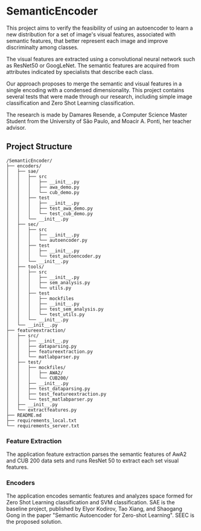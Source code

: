 # SemanticEncoder

This project aims to verify the feasibility of using an autoencoder to learn a new distribution for a set of image's 
visual features, associated with semantic features, that better represent each image and improve discriminalty among 
classes. 

The visual features are extracted using a convolutional neural network such as ResNet50 or GoogLeNet. The semantic 
features are acquired from attributes indicated by specialists that describe each class.

Our approach proposes to merge the semantic and visual features in a single encoding with a condensed dimensionality. 
This project contains several tests that were made through our research, including simple image classification and 
Zero Shot Learning classification. 

The research is made by Damares Resende, a Computer Science Master Student from the University of São Paulo, and Moacir 
A. Ponti, her teacher advisor.

## Project Structure

```buildoutcfg
/SemanticEncoder/
├── encoders/
│   ├── sae/
│   │   ├── src
│   │   │   ├── __init__.py
│   │   │   ├── awa_demo.py
│   │   │   └── cub_demo.py
│   │   ├── test
│   │   │   ├── __init__.py
│   │   │   ├── test_awa_demo.py
│   │   │   └── test_cub_demo.py
│   │   └── __init__.py
│   ├── sec/
│   │   ├── src
│   │   │   ├── __init__.py
│   │   │   └── autoencoder.py
│   │   ├── test
│   │   │   ├── __init__.py
│   │   │   └── test_autoencoder.py
│   │   └── __init__.py
│   ├── tools/
│   │   ├── src
│   │   │   ├── __init__.py
│   │   │   ├── sem_analysis.py
│   │   │   └── utils.py
│   │   ├── test
│   │   │   ├── mockfiles
│   │   │   ├── __init__.py
│   │   │   ├── test_sem_analysis.py
│   │   │   └── test_utils.py
│   │   └── __init__.py
│   └── __init__.py
├── featureextraction/
│   ├── src/
│   │   ├── __init__.py
│   │   ├── dataparsing.py
│   │   ├── featureextraction.py
│   │   └── matlabparser.py
│   ├── test/
│   │   ├── mockfiles/
│   │   │   ├── AWA2/
│   │   │   └── CUB200/
│   │   ├── __init__.py
│   │   ├── test_dataparsing.py
│   │   ├── test_featureextraction.py
│   │   └── test_matlabparser.py
│   ├── __init__.py
│   └── extractfeatures.py
├── README.md
├── requirements_local.txt
└── requirements_server.txt
```

### Feature Extraction

The application feature extraction parses the semantic features of AwA2 and CUB 200 data sets and runs ResNet 50 to 
extract each set visual features.   
     
### Encoders

The application encodes semantic features and analyzes space formed for Zero Shot Learning classification and 
SVM classification. SAE is the baseline project, published by Elyor Kodirov, Tao Xiang, and Shaogang Gong in the 
paper "Semantic Autoencoder for Zero-shot Learning". SEEC is the proposed solution. 